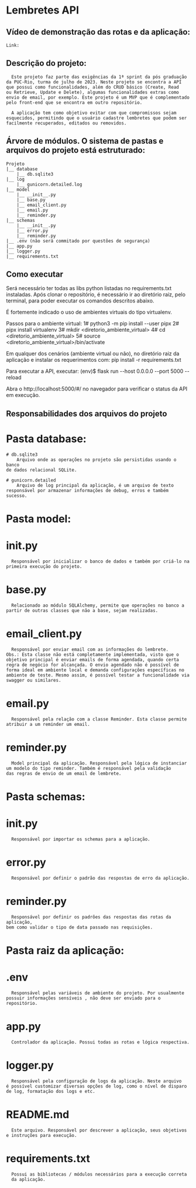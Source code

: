 # Lembretes API

## Vídeo de demonstração das rotas e da aplicação:
    Link:

## Descrição do projeto:
      Este projeto faz parte das exigências da 1ª sprint da pós graduação 
    da PUC-Rio, turma de julho de 2023. Neste projeto se encontra a API 
    que possui como funcionalidades, além do CRUD básico (Create, Read 
    ou Retrieve, Update e Delete), algumas funcionalidades extras como
    envio de email, por exemplo. Este projeto é um MVP que é complementado
    pelo front-end que se encontra em outro repositório.

      A aplicação tem como objetivo evitar com que compromissos sejam
    esquecidos, permitindo que o usuário cadastre lembretes que podem ser
    facilmente recuperados, editados ou removidos.

## Árvore de módulos. O sistema de pastas e arquivos do projeto está estruturado:
    Projeto
    |__ database
        |__ db.sqlite3
    |__ log
        |__ gunicorn.detailed.log
    |__ model
        |__ __init__.py
        |__ base.py
        |__ email_client.py
        |__ email.py
        |__ reminder.py
    |__ schemas
        |__ __init__.py
        |__ error.py
        |__ reminder.py
    |__ .env (não será commitado por questões de segurança)
    |__ app.py
    |__ logger.py
    |__ requirements.txt

## Como executar
Será necessário ter todas as libs python listadas no requirements.txt instaladas. 
Após clonar o repositório, é necessário ir ao diretório raiz, pelo terminal, para 
poder executar os comandos descritos abaixo.

É fortemente indicado o uso de ambientes virtuais do tipo virtualenv.

Passos para o ambiente virtual: 
    1# python3 -m pip install --user pipx
    2# pipx install virtualenv
    3# mkdir <diretorio_ambiente_virtual>
    4# cd <diretorio_ambiente_virtual>
    5# source <diretorio_ambiente_virtual>/bin/activate

Em qualquer dos cenários (ambiente virtual ou não), no diretório raiz da
aplicação e instalar os requerimentos com:
pip install -r requirements.txt

Para executar a API, executar:
(env)$ flask run --host 0.0.0.0 --port 5000 --reload

Abra o http://localhost:5000/#/ no navegador para verificar o status da API em execução.

## Responsabilidades dos arquivos do projeto

# Pasta database:
    # db.sqlite3
        Arquivo onde as operações no projeto são persistidas usando o banco
    de dados relacional SQLite.

    # gunicorn.detailed
        Arquivo de log principal da aplicação, é um arquivo de texto 
    responsável por armazenar informações de debug, erros e também sucesso.

# Pasta model:
  # __init__.py
      Responsável por inicializar o banco de dados e também por criá-lo na
    primeira execução do projeto.

  # base.py
      Relacionado ao módulo SQLAlchemy, permite que operações no banco a
    partir de outras classes que não a base, sejam realizadas.

  # email_client.py
      Responsável por enviar email com as informações do lembrete. 
    Obs.: Esta classe não está completamente implementada, visto que o 
    objetivo principal é enviar emails de forma agendada, quando certa 
    regra de negócio for alcançada. O envio agendado não é possível de 
    forma ideal em ambiente local e demanda configurações específicas no
    ambiente de teste. Mesmo assim, é possível testar a funcionalidade via
    swagger ou similares.

  # email.py
      Responsável pela relação com a classe Reminder. Esta classe permite
    atribuir a um reminder um email.

  # reminder.py
      Model principal da aplicação. Responsável pela lógica de instanciar
    um modelo do tipo reminder. Também é responsável pela validação
    das regras de envio de um email de lembrete. 

# Pasta schemas:
  # __init__.py
      Responsável por importar os schemas para a aplicação.

  # error.py
      Responsável por definir o padrão das respostas de erro da aplicação.

  # reminder.py
      Responsável por definir os padrões das respostas das rotas da aplicação,
    bem como validar o tipo de data passado nas requisições.

# Pasta raiz da aplicação:
  # .env
      Responsável pelas variáveis de ambiente do projeto. Por usualmente
    possuir informações sensíveis , não deve ser enviado para o 
    repositório.

  # app.py
      Controlador da aplicação. Possui todas as rotas e lógica respectiva.

  # logger.py
      Responsável pela configuração de logs da aplicação. Neste arquivo
    é possível customizar diversas opções de log, como o nível de disparo 
    de log, formatação dos logs e etc.

  # README.md
      Este arquivo. Responsável por descrever a aplicação, seus objetivos
    e instruções para execução.

  # requirements.txt
      Possui as bibliotecas / módulos necessários para a execução correta
      da aplicação.

